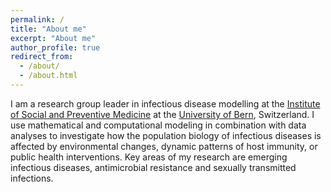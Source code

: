 ```yaml
---
permalink: /
title: "About me"
excerpt: "About me"
author_profile: true
redirect_from: 
  - /about/
  - /about.html
---
```


I am a research group leader in infectious disease modelling at the [Institute of Social and Preventive Medicine](https://ispm.unibe.ch) at the [University of Bern](https://www.unibe.ch), Switzerland. I use mathematical and computational modeling in combination with data analyses to investigate how the population biology of infectious diseases is affected by environmental changes, dynamic patterns of host immunity, or public health interventions. Key areas of my research are emerging infectious diseases, antimicrobial resistance and sexually transmitted infections.
